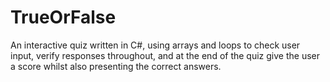 # TrueOrFalse
An interactive quiz written in C#, using arrays and loops to check user input, verify responses throughout, and at the end of the quiz give the user a score whilst also presenting the correct answers.
